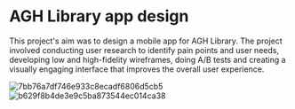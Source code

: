 # AGH Library app design
This project's aim was to design a mobile app for AGH Library. The project involved conducting user research to identify pain points and user needs, developing low and high-fidelity wireframes, doing A/B tests and creating a visually engaging interface that improves the overall user experience.

![7bb76a7df746e933c8ecadf6806d5cb5](https://github.com/5ik3/AGH-Library-app/assets/130400652/ec6a3975-029b-4713-be35-1f1327162ca6)
![b629f8b4de3e9c5ba873544ec014ca38](https://github.com/5ik3/AGH-Library-app/assets/130400652/12ead959-f075-482d-9445-ee134401d583)

